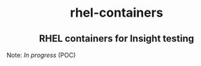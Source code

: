 <h1 align="center"> rhel-containers </h1>
<h2 align="center"> RHEL containers for Insight testing </h2>

Note: *In progress* (POC)
